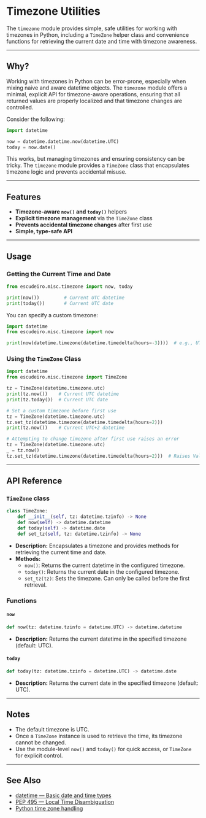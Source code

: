# Timezone Utilities

The `timezone` module provides simple, safe utilities for working with timezones in Python, including a `TimeZone` helper class and convenience functions for retrieving the current date and time with timezone awareness.

---

## Why?

Working with timezones in Python can be error-prone, especially when mixing naive and aware datetime objects. The `timezone` module offers a minimal, explicit API for timezone-aware operations, ensuring that all returned values are properly localized and that timezone changes are controlled.

Consider the following:

```python
import datetime

now = datetime.datetime.now(datetime.UTC)
today = now.date()
```

This works, but managing timezones and ensuring consistency can be tricky. The `timezone` module provides a `TimeZone` class that encapsulates timezone logic and prevents accidental misuse.

---

## Features

- **Timezone-aware `now()` and `today()`** helpers
- **Explicit timezone management** via the `TimeZone` class
- **Prevents accidental timezone changes** after first use
- **Simple, type-safe API**

---

## Usage

### Getting the Current Time and Date

```python
from escudeiro.misc.timezone import now, today

print(now())         # Current UTC datetime
print(today())       # Current UTC date
```

You can specify a custom timezone:

```python
import datetime
from escudeiro.misc.timezone import now

print(now(datetime.timezone(datetime.timedelta(hours=-3))))  # e.g., UTC-3
```

### Using the `TimeZone` Class

```python
import datetime
from escudeiro.misc.timezone import TimeZone

tz = TimeZone(datetime.timezone.utc)
print(tz.now())    # Current UTC datetime
print(tz.today())  # Current UTC date

# Set a custom timezone before first use
tz = TimeZone(datetime.timezone.utc)
tz.set_tz(datetime.timezone(datetime.timedelta(hours=2)))
print(tz.now())    # Current UTC+2 datetime

# Attempting to change timezone after first use raises an error
tz = TimeZone(datetime.timezone.utc)
_ = tz.now()
tz.set_tz(datetime.timezone(datetime.timedelta(hours=2)))  # Raises ValueError
```

---

## API Reference

### `TimeZone` class

```python
class TimeZone:
    def __init__(self, tz: datetime.tzinfo) -> None
    def now(self) -> datetime.datetime
    def today(self) -> datetime.date
    def set_tz(self, tz: datetime.tzinfo) -> None
```

- **Description:** Encapsulates a timezone and provides methods for retrieving the current time and date.
- **Methods:**
  - `now()`: Returns the current datetime in the configured timezone.
  - `today()`: Returns the current date in the configured timezone.
  - `set_tz(tz)`: Sets the timezone. Can only be called before the first retrieval.

### Functions

#### `now`

```python
def now(tz: datetime.tzinfo = datetime.UTC) -> datetime.datetime
```
- **Description:** Returns the current datetime in the specified timezone (default: UTC).

#### `today`

```python
def today(tz: datetime.tzinfo = datetime.UTC) -> datetime.date
```
- **Description:** Returns the current date in the specified timezone (default: UTC).

---

## Notes

- The default timezone is UTC.
- Once a `TimeZone` instance is used to retrieve the time, its timezone cannot be changed.
- Use the module-level `now()` and `today()` for quick access, or `TimeZone` for explicit control.

---

## See Also

- [datetime — Basic date and time types](https://docs.python.org/3/library/datetime.html)
- [PEP 495 — Local Time Disambiguation](https://peps.python.org/pep-0495/)
- [Python time zone handling](https://docs.python.org/3/library/datetime.html#aware-and-naive-objects)
